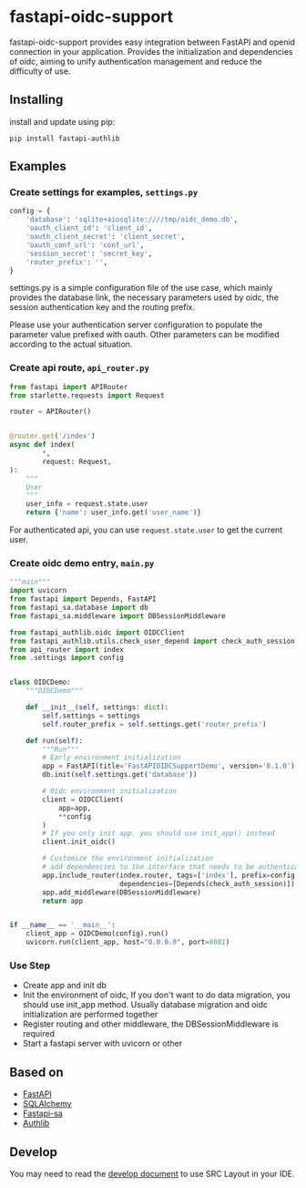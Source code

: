 # fastapi-oidc-support

fastapi-oidc-support provides easy integration between FastAPI and openid connection in your application.
Provides the initialization and dependencies of oidc, aiming to unify authentication management and
reduce the difficulty of use.

## Installing

install and update using pip:

```shell
pip install fastapi-authlib
```

## Examples

### Create settings for examples, `settings.py`

```python
config = {
    'database': 'sqlite+aiosqlite:////tmp/oidc_demo.db',
    'oauth_client_id': 'client_id',
    'oauth_client_secret': 'client_secret',
    'oauth_conf_url': 'conf_url',
    'session_secret': 'secret_key',
    'router_prefix': '',
}
```

settings.py is a simple configuration file of the use case, which mainly provides the database link,
the necessary parameters used by oidc, the session authentication key and the routing prefix.

Please use your authentication server configuration to populate the parameter value prefixed with oauth.
Other parameters can be modified according to the actual situation.

### Create api route, `api_router.py`

```python
from fastapi import APIRouter
from starlette.requests import Request

router = APIRouter()


@router.get('/index')
async def index(
        *,
        request: Request,
):
    """
    User
    """
    user_info = request.state.user
    return {'name': user_info.get('user_name')}
```

For authenticated api, you can use `request.state.user` to get the current user.

### Create oidc demo entry, `main.py`

```python
"""main"""
import uvicorn
from fastapi import Depends, FastAPI
from fastapi_sa.database import db
from fastapi_sa.middleware import DBSessionMiddleware

from fastapi_authlib.oidc import OIDCClient
from fastapi_authlib.utils.check_user_depend import check_auth_session
from api_router import index
from .settings import config


class OIDCDemo:
    """OIDCDemo"""

    def __init__(self, settings: dict):
        self.settings = settings
        self.router_prefix = self.settings.get('router_prefix')

    def run(self):
        """Run"""
        # Early environment initialization
        app = FastAPI(title='FastAPIOIDCSupportDemo', version='0.1.0')
        db.init(self.settings.get('database'))

        # Oidc environment initialization
        client = OIDCClient(
            app=app,
            **config
        )
        # If you only init app, you should use init_app() instead
        client.init_oidc()

        # Customize the environment initialization
        # add dependencies to the interface that needs to be authenticated
        app.include_router(index.router, tags=['index'], prefix=config.get('router_prefix'),
                           dependencies=[Depends(check_auth_session)])
        app.add_middleware(DBSessionMiddleware)
        return app


if __name__ == '__main__':
    client_app = OIDCDemo(config).run()
    uvicorn.run(client_app, host="0.0.0.0", port=8001)

```

### Use Step

- Create app and init db
- Init the environment of oidc, If you don't want to do data migration, you should use init_app method.
  Usually database migration and oidc initialization are performed together
- Register routing and other middleware, the DBSessionMiddleware is required
- Start a fastapi server with uvicorn or other

## Based on

- [FastAPI](https://github.com/tiangolo/fastapi)
- [SQLAlchemy](https://github.com/sqlalchemy/sqlalchemy)
- [Fastapi-sa](https://github.com/whg517/fastapi-sa)
- [Authlib](https://github.com/lepture/authlib)

## Develop

You may need to read the [develop document](./docs/development.md) to use SRC Layout in your IDE.
